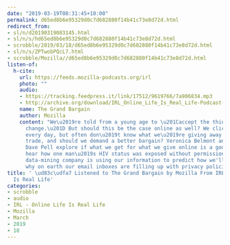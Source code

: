 ```yaml
---
date: "2019-03-19T08:31:45+10:00"
permalink: d65ed8b6e95329d0c7d682880f14b41c73e8d72d.html
redirect_from:
- sl/n/d20190319083145.html
- sl/n/s/hd65ed8b6e95329d0c7d682880f14b41c73e8d72d.html
- scrobble/2019/03/18/d65ed8b6e95329d0c7d682880f14b41c73e8d72d.html
- sl/n/s/ZPTwobPQcL7.html
- scrobble/Mozilla//d65ed8b6e95329d0c7d682880f14b41c73e8d72d.html
listen-of:
  h-cite:
    url: https://feeds.mozilla-podcasts.org/irl
    photo: ""
    audio:
    - https://tracking.feedpress.it/link/17512/9619766/7a906834.mp3
    - http://archive.org/download/IRL_Online_Life_Is_Real_Life-Podcast-by-Mozilla/7a906834.mp3
    name: The Grand Bargain
    author: Mozilla
    content: "We\u2019re told from a young age to \u201Caccept the things we cannot
      change.\u201D But should this be the case online as well? We click \u201CAccept\u201D
      every day, but often don\u2019t know what we\u2019re giving away. Is it a fair
      trade, and should we demand a better bargain? Veronica Belmont and special guest
      Dave Pell explore if what we get for what we give online is a good deal. We
      hear how one man\u2019s HIV status was exposed without permission, how a massive
      data-mining company is using our information to predict how we'll behave, and
      why on earth our email inboxes are filling up with privacy policies.\n"
title: ' \ud83c\udfa7 Listened to The Grand Bargain by Mozilla From IRL - Online Life
  Is Real Life'
categories:
- scrobble
- audio
- IRL - Online Life Is Real Life
- Mozilla
- March
- 2019
- 18
---
```

